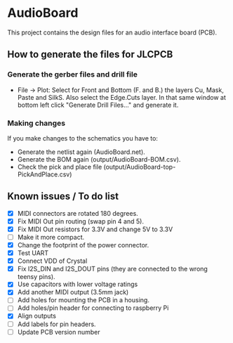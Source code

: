 # AudioBoard

This project contains the design files for an audio interface board (PCB).

## How to generate the files for JLCPCB

### Generate the gerber files and drill file

- File -> Plot: Select for Front and Bottom (F. and B.) the layers Cu, Mask, Paste and SilkS. Also select the Edge.Cuts layer.
  In that same window at bottom left click "Generate Drill Files..." and generate it.

### Making changes

If you make changes to the schematics you have to:

- Generate the netlist again (AudioBoard.net).
- Generate the BOM again (output/AudioBoard-BOM.csv).
- Check the pick and place file (output/AudioBoard-top-PickAndPlace.csv)

## Known issues / To do list

- [x] MIDI connectors are rotated 180 degrees.
- [x] Fix MIDI Out pin routing (swap pin 4 and 5).
- [x] Fix MIDI Out resistors for 3.3V and change 5V to 3.3V
- [ ] Make it more compact.
- [x] Change the footprint of the power connector.
- [x] Test UART
- [x] Connect VDD of Crystal
- [x] Fix I2S_DIN and I2S_DOUT pins (they are connected to the wrong teensy pins).
- [x] Use capacitors with lower voltage ratings
- [x] Add another MIDI output (3.5mm jack)
- [ ] Add holes for mounting the PCB in a housing.
- [ ] Add holes/pin header for connecting to raspberry Pi
- [x] Align outputs
- [ ] Add labels for pin headers.
- [ ] Update PCB version number

